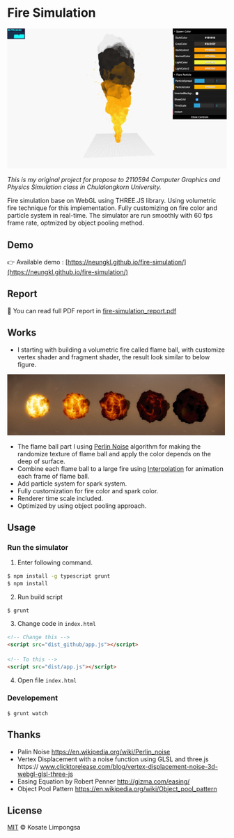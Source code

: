 Fire Simulation
===

<img src=".github/preview.png" width="700">

*This is my original project for propose to 2110594 Computer Graphics and Physics Simulation class
in Chulalongkorn University.*

Fire simulation base on WebGL using THREE.JS library. Using volumetric fire technique for this implementation. Fully customizing on fire color and particle system in real-time.
The simulator are run smoothly with 60 fps frame rate,
optmized by object pooling method.

## Demo

:point_right: Available demo :  [https://neungkl.github.io/fire-simulation/](https://neungkl.github.io/fire-simulation/)

## Report

:page_facing_up: You can read full PDF report in [fire-simulation_report.pdf](fire-simulation_report.pdf)


## Works

- I starting with building a volumetric fire called flame ball, with customize vertex shader and fragment shader,
the result look similar to below figure.

<img src=".github/flame-ball.jpeg" width="500">

- The flame ball part I using [Perlin Noise](https://en.wikipedia.org/wiki/Perlin_noise) algorithm for making the
randomize texture of flame ball and apply the color depends on the deep
of surface.
- Combine each flame ball to a large fire using [Interpolation](https://en.wikipedia.org/wiki/Interpolation) for animation
each frame of flame ball.
- Add particle system for spark system.
- Fully customization for fire color and spark color.
- Renderer time scale included.
- Optimized by using object pooling approach.

## Usage

### Run the simulator

1. Enter following command.
```sh
$ npm install -g typescript grunt
$ npm install
```
2. Run build script
```
$ grunt
```
3. Change code in `index.html`

  ```html
  <!-- Change this -->
  <script src="dist_github/app.js"></script>

  <!-- To this -->
  <script src="dist/app.js"></script>
  ```
4. Open file `index.html`

### Developement

```
$ grunt watch
```

## Thanks

- Palin Noise https://en.wikipedia.org/wiki/Perlin_noise
- Vertex Displacement with a noise function using GLSL and three.js https:// www.clicktorelease.com/blog/vertex-displacement-noise-3d-webgl-glsl-three-js
- Easing Equation by Robert Penner http://gizma.com/easing/
- Object Pool Pattern https://en.wikipedia.org/wiki/Object_pool_pattern

## License

[MIT](LICENSE) © Kosate Limpongsa
